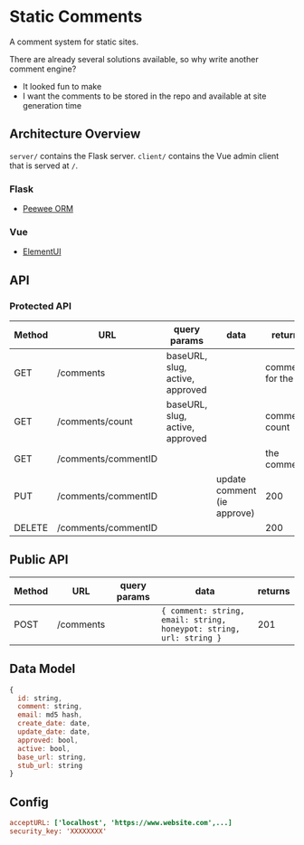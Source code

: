 # Static Comments

A comment system for static sites.

There are already several solutions available, so why write another comment engine?

- It looked fun to make
- I want the comments to be stored in the repo and available at site generation time

## Architecture Overview

`server/` contains the Flask server. `client/` contains the Vue admin client that is served at `/`.

### Flask

- [Peewee ORM](http://docs.peewee-orm.com/en/latest/)

### Vue

- [ElementUI](https://element.eleme.io)

## API

### Protected API 

|   Method   |    URL     |  query params   |  data                           | returns               |
|------------|------------|-----------------|---------------------------------|---------------------  |
|  GET       | /comments  | baseURL, slug, active, approved   |               |  comments for the url |
|  GET       | /comments/count | baseURL, slug, active, approved |            |        comment count  |
|  GET       | /comments/commentID |                 |                        |  the comment          |
|  PUT       | /comments/commentID |                 | update comment (ie approve) |  200             |
|  DELETE    | /comments/commentID |                 |                        |  200                  |

## Public API

|   Method   |    URL     | query params |  data   | returns    |
|------------|------------|--------------|---------|------------|
|  POST      |  /comments |              | `{ comment: string, email: string, honeypot: string, url: string }` | 201 |

## Data Model

```js
{
  id: string,
  comment: string,
  email: md5 hash,
  create_date: date,
  update_date: date,
  approved: bool,
  active: bool,
  base_url: string,
  stub_url: string
}
```

## Config

```ini
acceptURL: ['localhost', 'https://www.website.com',...]
security_key: 'XXXXXXXX'
```

